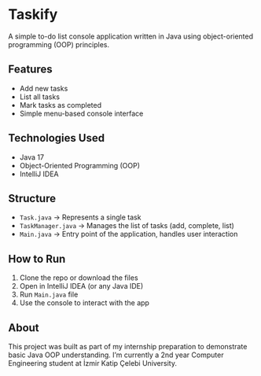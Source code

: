 # Taskify

A simple to-do list console application written in Java using object-oriented programming (OOP) principles.

## Features

- Add new tasks  
- List all tasks  
- Mark tasks as completed  
- Simple menu-based console interface

## Technologies Used

- Java 17
- Object-Oriented Programming (OOP)
- IntelliJ IDEA

## Structure

- `Task.java` → Represents a single task
- `TaskManager.java` → Manages the list of tasks (add, complete, list)
- `Main.java` → Entry point of the application, handles user interaction

## How to Run

1. Clone the repo or download the files
2. Open in IntelliJ IDEA (or any Java IDE)
3. Run `Main.java` file
4. Use the console to interact with the app

## About

This project was built as part of my internship preparation to demonstrate basic Java OOP understanding. I’m currently a 2nd year Computer Engineering student at İzmir Katip Çelebi University.
